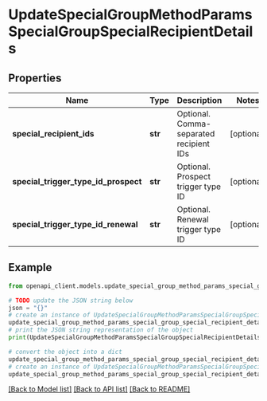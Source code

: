 # UpdateSpecialGroupMethodParamsSpecialGroupSpecialRecipientDetails


## Properties

Name | Type | Description | Notes
------------ | ------------- | ------------- | -------------
**special_recipient_ids** | **str** | Optional. Comma-separated recipient IDs | [optional] 
**special_trigger_type_id_prospect** | **str** | Optional. Prospect trigger type ID | [optional] 
**special_trigger_type_id_renewal** | **str** | Optional. Renewal trigger type ID | [optional] 

## Example

```python
from openapi_client.models.update_special_group_method_params_special_group_special_recipient_details import UpdateSpecialGroupMethodParamsSpecialGroupSpecialRecipientDetails

# TODO update the JSON string below
json = "{}"
# create an instance of UpdateSpecialGroupMethodParamsSpecialGroupSpecialRecipientDetails from a JSON string
update_special_group_method_params_special_group_special_recipient_details_instance = UpdateSpecialGroupMethodParamsSpecialGroupSpecialRecipientDetails.from_json(json)
# print the JSON string representation of the object
print(UpdateSpecialGroupMethodParamsSpecialGroupSpecialRecipientDetails.to_json())

# convert the object into a dict
update_special_group_method_params_special_group_special_recipient_details_dict = update_special_group_method_params_special_group_special_recipient_details_instance.to_dict()
# create an instance of UpdateSpecialGroupMethodParamsSpecialGroupSpecialRecipientDetails from a dict
update_special_group_method_params_special_group_special_recipient_details_from_dict = UpdateSpecialGroupMethodParamsSpecialGroupSpecialRecipientDetails.from_dict(update_special_group_method_params_special_group_special_recipient_details_dict)
```
[[Back to Model list]](../README.md#documentation-for-models) [[Back to API list]](../README.md#documentation-for-api-endpoints) [[Back to README]](../README.md)


